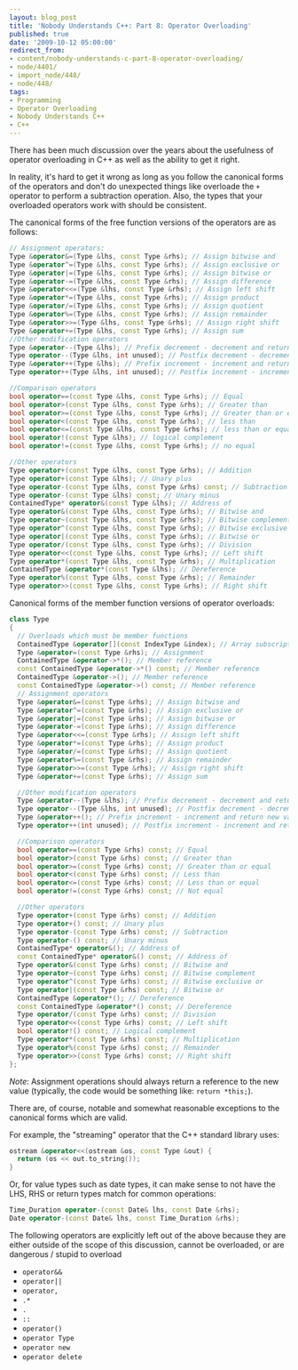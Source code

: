 ```yaml
---
layout: blog_post
title: 'Nobody Understands C++: Part 8: Operator Overloading'
published: true
date: '2009-10-12 05:00:00'
redirect_from:
- content/nobody-understands-c-part-8-operator-overloading/
- node/4401/
- import_node/448/
- node/448/
tags:
- Programming
- Operator Overloading
- Nobody Understands C++
- C++
---
```


There has been much discussion over the years about the usefulness of operator overloading in C++ as well as the ability to get it right. 

In reality, it's hard to get it wrong as long as you follow the canonical forms of the operators and don't do unexpected things like overloade the `+` operator to perform a subtraction operation. Also, the types that your overloaded operators work with should be consistent. 

The canonical forms of the free function versions of the operators are as follows: 

```cpp
// Assignment operators:
Type &operator&=(Type &lhs, const Type &rhs); // Assign bitwise and
Type &operator^=(Type &lhs, const Type &rhs); // Assign exclusive or
Type &operator|=(Type &lhs, const Type &rhs); // Assign bitwise or
Type &operator-=(Type &lhs, const Type &rhs); // Assign difference
Type &operator<<=(Type &lhs, const Type &rhs); // Assign left shift
Type &operator*=(Type &lhs, const Type &rhs); // Assign product
Type &operator/=(Type &lhs, const Type &rhs); // Assign quotient
Type &operator%=(Type &lhs, const Type &rhs); // Assign remainder
Type &operator>>=(Type &lhs, const Type &rhs); // Assign right shift
Type &operator+=(Type &lhs, const Type &rhs); // Assign sum
//Other modification operators
Type &operator--(Type &lhs); // Prefix decrement - decrement and return new value
Type operator--(Type &lhs, int unused); // Postfix decrement - decrement and return copy of old value
Type &operator++(Type &lhs); // Prefix increment - increment and return new value
Type operator++(Type &lhs, int unused); // Postfix increment - increment and return copy of old value

//Comparison operators
bool operator==(const Type &lhs, const Type &rhs); // Equal
bool operator>(const Type &lhs, const Type &rhs); // Greater than
bool operator>=(const Type &lhs, const Type &rhs); // Greater than or equal
bool operator<(const Type &lhs, const Type &rhs); // less than
bool operator<=(const Type &lhs, const Type &rhs); // less than or equal
bool operator!(const Type &lhs); // logical complement
bool operator!=(const Type &lhs, const Type &rhs); // no equal

//Other operators
Type operator+(const Type &lhs, const Type &rhs); // Addition
Type operator+(const Type &lhs); // Unary plus
Type operator-(const Type &lhs, const Type &rhs) const; // Subtraction
Type operator-(const Type &lhs) const; // Unary minus
ContainedType* operator&(const Type &lhs); // Address of
Type operator&(const Type &lhs, const Type &rhs); // Bitwise and
Type operator~(const Type &lhs, const Type &rhs); // Bitwise complement
Type operator^(const Type &lhs, const Type &rhs); // Bitwise exclusive or
Type operator|(const Type &lhs, const Type &rhs); // Bitwise or
Type operator/(const Type &lhs, const Type &rhs); // Division
Type operator<<(const Type &lhs, const Type &rhs); // Left shift
Type operator*(const Type &lhs, const Type &rhs); // Multiplication
ContainedType &operator*(const Type &lhs); // Dereference
Type operator%(const Type &lhs, const Type &rhs); // Remainder
Type operator>>(const Type &lhs, const Type &rhs); // Right shift
```

Canonical forms of the member function versions of operator overloads: 

```cpp
class Type
{
  // Overloads which must be member functions
  ContainedType &operator[](const IndexType &index); // Array subscript
  Type &operator=(const Type &rhs); // Assignment
  ContainedType &operator->*(); // Member reference
  const ContainedType &operator->*() const; // Member reference
  ContainedType &operator->(); // Member reference
  const ContainedType &operator->() const; // Member reference
  // Assignment operators
  Type &operator&=(const Type &rhs); // Assign bitwise and
  Type &operator^=(const Type &rhs); // Assign exclusive or
  Type &operator|=(const Type &rhs); // Assign bitwise or
  Type &operator-=(const Type &rhs); // Assign difference
  Type &operator<<=(const Type &rhs); // Assign left shift
  Type &operator*=(const Type &rhs); // Assign product
  Type &operator/=(const Type &rhs); // Assign quotient
  Type &operator%=(const Type &rhs); // Assign remainder
  Type &operator>>=(const Type &rhs); // Assign right shift
  Type &operator+=(const Type &rhs); // Assign sum

  //Other modification operators
  Type &operator--(Type &lhs); // Prefix decrement - decrement and return new value
  Type operator--(Type &lhs, int unused); // Postfix decrement - decrement and return copy of old value
  Type &operator++(); // Prefix increment - increment and return new value
  Type operator++(int unused); // Postfix increment - increment and return copy of old value

  //Comparison operators
  bool operator==(const Type &rhs) const; // Equal
  bool operator>(const Type &rhs) const; // Greater than
  bool operator>=(const Type &rhs) const; // Greater than or equal  
  bool operator<(const Type &rhs) const; // Less than
  bool operator<=(const Type &rhs) const; // Less than or equal
  bool operator!=(const Type &rhs) const; // Not equal

  //Other operators
  Type operator+(const Type &rhs) const; // Addition
  Type operator+() const; // Unary plus
  Type operator-(const Type &rhs) const; // Subtraction
  Type operator-() const; // Unary minus
  ContainedType* operator&(); // Address of
  const ContainedType* operator&() const; // Address of
  Type operator&(const Type &rhs) const; // Bitwise and
  Type operator~(const Type &rhs) const; // Bitwise complement
  Type operator^(const Type &rhs) const; // Bitwise exclusive or
  Type operator|(const Type &rhs) const; // Bitwise or
  ContainedType &operator*(); // Dereference
  const ContainedType &operator*() const; // Dereference
  Type operator/(const Type &rhs) const; // Division
  Type operator<<(const Type &rhs) const; // Left shift
  bool operator!() const; // Logical complement
  Type operator*(const Type &rhs) const; // Multiplication
  Type operator%(const Type &rhs) const; // Remainder
  Type operator>>(const Type &rhs) const; // Right shift
};
```

*Note*: Assignment operations should always return a reference to the new value (typically, the code would be something like: `return *this;`). 

There are, of course, notable and somewhat reasonable exceptions to the canonical forms which are valid. 

For example, the "streaming" operator that the C++ standard library uses: 

```cpp
ostream &operator<<(ostream &os, const Type &out) {   
  return (os << out.to_string()); 
}
```

Or, for value types such as date types, it can make sense to not have the LHS, RHS or return types match for common operations: 

```cpp
Time_Duration operator-(const Date& lhs, const Date &rhs); 
Date operator-(const Date& lhs, const Time_Duration &rhs);
```

The following operators are explicitly left out of the above because they are either outside of the scope of this discussion, cannot be overloaded, or are dangerous / stupid to overload

  - `operator&&`
  - `operator||`
  - `operator,`
  - `.*`
  - `.`
  - `::`
  - `operator()`
  - `operator Type`
  - `operator new`
  - `operator delete`

  
